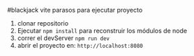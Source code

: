 #blackjack vite 
parasos para ejecutar proyecto 

1. clonar repositorio 
2. Ejecutar ``npm install`` para reconstruir los módulos de node
3. correr el devServer  ``npm run dev``
4. abrir el proyecto en: ``http://localhost:8080``


